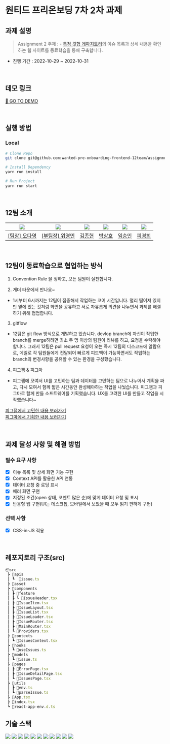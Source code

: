# 원티드 프리온보딩 7차 2차 과제

## 과제 설명

> Assignment 2 주제 : - [특정 깃헙 레파지토리](https://github.com/angular/angular-cli)의 이슈 목록과 상세 내용을 확인하는 웹 사이트를 동료학습을 통해 구축합니다.

- 진행 기간 : 2022-10-29 ~ 2022-10-31  


<br />

## 데모 링크

[🚀 GO TO DEMO](https://super-parfait-94f2ba.netlify.app/)

<br />

## 실행 방법

### Local

```bash
# Clone Repo
git clone git@github.com:wanted-pre-onboarding-frontend-12team/assignment-2-team12.git

# Install Dependency
yarn run install

# Run Project
yarn run start
```

<br />

## 12팀 소개

| <img src="https://avatars.githubusercontent.com/u/40523487?v=4"/> | <img src="https://avatars.githubusercontent.com/u/50790145?v=4"/> | <img src="https://avatars.githubusercontent.com/u/108744804?v=4"> | <img src="https://avatars.githubusercontent.com/u/97100045?v=4"/> | <img src="https://avatars.githubusercontent.com/u/92246102?v=4"> | <img src="https://avatars.githubusercontent.com/u/96763714?v=4"> |
| ----------------------------------------------------------------- | ----------------------------------------------------------------- | ----------------------------------------------------------------- | ----------------------------------------------------------------- | ---------------------------------------------------------------- | ---------------------------------------------------------------- |
| <a href="https://github.com/od-log">[팀장] 오다영</a>             | <a href="https://github.com/youngminss">[부팀장] 위영민</a>       | <a href="https://github.com/jong6598">김종현</a>                  | <a href="https://github.com/hopak-e">박상호</a>                   | <a href="https://github.com/forest-6">임승민</a>                 | <a href="https://github.com/kyunghee47">피경희</a>               |


<br/>

## 12팀이 동료학습으로 협업하는 방식  

1. Convention Rule 을 정하고, 모든 팀원이 실천합니다.  

2. 게더 타운에서 만나요~
- 1시부터 6시까지는 12팀이 집중해서 작업하는 코어 시간입니다. 멀리 떨어져 있지만 옆에 있는 것처럼 화면을 공유하고 서로 자유롭게 의견을 나누면서 과제를 해결하기 위해 협업합니다. 

3. gitflow  
- 12팀은 git flow 방식으로 개발하고 있습니다. devlop branch에 자신이 작업한 branch를 merge하려면 최소 두 명 이상의 팀원이 리뷰를 하고, 요청을 수락해야 합니다. 그래서 12팀은 pull request 요청이 오는 즉시 12팀의 디스코드에 알람으로, 메일로 각 팀원들에게 전달되어 빠르게 피드백이 가능하면서도 작업하는 branch의 변경사항을 공유할 수 있는 환경을 구성했습니다.  

4. 피그잼 & 피그마
- 피그잼에 모여서 UI를 고민하는 팀과 데이터를 고민하는 팀으로 나누어서 계획을 짜고, 다시 모여서 함께 짧은 시간동안 완성해야하는 작업을 나눴습니다. 피그잼과 피그마로 함께 만들 소프트웨어를 기획했습니다. UX를 고려한 UI를 만들고 작업을 시작했습니다~

[피그잼에서 고민한 내용 보러가기](https://www.figma.com/file/as4ETRLKXZKBsfxH3q9NNe/Assignment-2---%EC%9A%94%EA%B5%AC%EC%82%AC%ED%95%AD-%EB%B6%84%EC%84%9D?node-id=2%3A41)  
[피그마에서 기획한 내용 보러가기](https://www.figma.com/file/0zmJkpYLvxIgg0NUWoLPpf/Assignment-2---%EA%B9%83%ED%97%99-%EB%A0%88%ED%8F%AC%EC%A7%80%ED%86%A0%EB%A6%AC-%EC%9D%B4%EC%8A%88-%EC%A1%B0%ED%9A%8C-%ED%8E%98%EC%9D%B4%EC%A7%80?node-id=0%3A1)


<br />

## 과제 달성 사항 및 해결 방법

### 필수 요구 사항

- [x] 이슈 목록 및 상세 화면 기능 구현
- [x] Context API를 활용한 API 연동
- [x] 데이터 요청 중 로딩 표시
- [x] 에러 화면 구현
- [x] 지정된 조건(open 상태, 코멘트 많은 순)에 맞게 데이터 요청 및 표시
- [x] 반응형 웹 구현(UI는 데스크톱, 모바일에서 보았을 때 모두 읽기 편하게 구현)

### 선택 사항

- [x] CSS-in-JS 적용  


<br />

## 레포지토리 구조(src)

```jsx
📦src
 ┣ 📂apis
 ┃ ┗  📜issue.ts
 ┣ 📂asset
 ┣ 📂components
 ┃ ┣ 📂feature
 ┃ ┣ ┗ 📜IssueHeader.tsx
 ┃ ┣ 📜IssueItem.tsx
 ┃ ┣ 📜IssueLayout.tsx
 ┃ ┣ 📜IssueList.tsx
 ┃ ┣ 📜IssueLoader.tsx
 ┃ ┣ 📜IssueRouter.tsx
 ┃ ┣ 📜MainRouter.tsx
 ┃ ┗ 📜Providers.tsx
 ┣ 📂contexts
 ┃ ┗ 📜IssuesContext.tsx
 ┣ 📂hooks
 ┃ ┗ 📜useIssues.ts
 ┣ 📂models
 ┃ ┗ 📜issue.ts
 ┣ 📂pages
 ┃ ┣ 📜ErrorPage.tsx
 ┃ ┣ 📜IssueDetailPage.tsx
 ┃ ┗ 📜IssuesPage.tsx
 ┣ 📂utils
 ┃ ┣ 📜env.ts
 ┃ ┗ 📜parseIssue.ts
 ┣ 📜App.tsx
 ┣ 📜index.tsx
 ┗ 📜react-app-env.d.ts
```


## 기술 스택
<img src="https://img.shields.io/badge/react-61DAFB?style=for-the-badge&logo=react&logoColor=black"> <img src="https://img.shields.io/badge/typescript-3178C6?style=for-the-badge&logo=typescript&logoColor=black">
<img src="https://img.shields.io/badge/html-E34F26?style=for-the-badge&logo=html5&logoColor=white">
<img src="https://img.shields.io/badge/css-1572B6?style=for-the-badge&logo=css3&logoColor=white">
<img src="https://img.shields.io/badge/styled-component-DB7093?style=for-the-badge&logo=styled-component&logoColor=white">
<img src="https://img.shields.io/badge/vite-646CFF?style=for-the-badge&logo=vite&logoColor=white">
<img src="https://img.shields.io/badge/github-181717?style=for-the-badge&logo=github&logoColor=white">
<img src="https://img.shields.io/badge/netlify-00C7B7?style=for-the-badge&logo=netlify&logoColor=white">
<img src="https://img.shields.io/badge/yarn-2C8EBB?style=for-the-badge&logo=yarn&logoColor=white">
<img src="https://img.shields.io/badge/eslint-181717?style=for-the-badge&logo=eslint&logoColor=white">
<img src="https://img.shields.io/badge/react-router-CA4245?style=for-the-badge&logo=react-router&logoColor=white">


